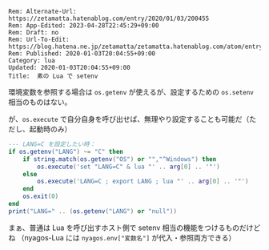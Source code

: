 ```header
Rem: Alternate-Url: https://zetamatta.hatenablog.com/entry/2020/01/03/200455
Rem: App-Edited: 2023-04-28T22:45:29+09:00
Rem: Draft: no
Rem: Url-To-Edit: https://blog.hatena.ne.jp/zetamatta/zetamatta.hatenablog.com/atom/entry/26006613492690625
Rem: Published: 2020-01-03T20:04:55+09:00
Category: lua
Updated: 2020-01-03T20:04:55+09:00
Title:  素の Lua で setenv
```
環境変数を参照する場合は `os.getenv` が使えるが、設定するための `os.setenv` 相当のものはない。

が、`os.execute` で自分自身を呼び出せば、無理やり設定することも可能だ（ただし、起動時のみ）

```lua
--- LANG=C を設定したい時：
if os.getenv("LANG") ~= "C" then
    if string.match(os.getenv("OS") or "","^Windows") then
        os.execute('set "LANG=C" & lua "' .. arg[0] .. '"')
    else
        os.execute('LANG=C ; export LANG ; lua "' .. arg[0] .. '"')
    end
    os.exit(0)
end
print("LANG=" .. (os.getenv("LANG") or "null"))
```

まぁ、普通は Lua を呼び出すホスト側で setenv 相当の機能をつけるものだけどね
（nyagos-Lua には `nyagos.env["変数名"]` が代入・参照両方できる）
